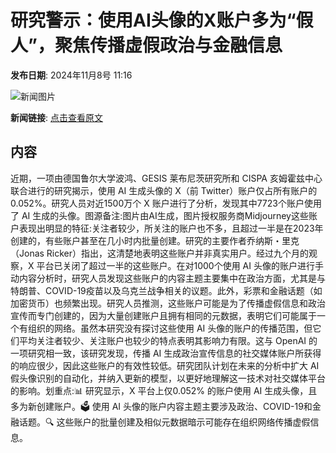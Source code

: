 # 研究警示：使用AI头像的X账户多为“假人”，聚焦传播虚假政治与金融信息

**发布日期**: 2024年11月8号 11:16

![新闻图片](https://pic.chinaz.com/picmap/202308101450093085_0.jpg)

**新闻链接**: [点击查看原文](https://www.aibase.com/zh/news/13093)

## 内容

近期，一项由德国鲁尔大学波鸿、GESIS 莱布尼茨研究所和 CISPA 亥姆霍兹中心联合进行的研究揭示，使用 AI 生成头像的 X（前 Twitter）账户仅占所有账户的0.052%。研究人员对近1500万个 X 账户进行了分析，发现其中7723个账户使用了 AI 生成的头像。图源备注:图片由AI生成，图片授权服务商Midjourney这些账户表现出明显的特征:关注者较少，所关注的账户也不多，且超过一半是在2023年创建的，有些账户甚至在几小时内批量创建。研究的主要作者乔纳斯・里克（Jonas Ricker）指出，这清楚地表明这些账户并非真实用户。经过九个月的观察，X 平台已关闭了超过一半的这些账户。在对1000个使用 AI 头像的账户进行手动内容分析时，研究人员发现这些账户的内容主题主要集中在政治方面，尤其是与特朗普、COVID-19疫苗以及乌克兰战争相关的议题。此外，彩票和金融话题（如加密货币）也频繁出现。研究人员推测，这些账户可能是为了传播虚假信息和政治宣传而专门创建的，因为大量创建账户且拥有相同的元数据，表明它们可能属于一个有组织的网络。虽然本研究没有探讨这些使用 AI 头像的账户的传播范围，但它们平均关注者较少、关注账户也较少的特点表明其影响力有限。这与 OpenAI 的一项研究相一致，该研究发现，传播 AI 生成政治宣传信息的社交媒体账户所获得的响应很少，因此这些账户的有效性较低。研究团队计划在未来的分析中扩大 AI 假头像识别的自动化，并纳入更新的模型，以更好地理解这一技术对社交媒体平台的影响。划重点:📊 研究显示，X 平台上仅0.052% 的账户使用 AI 生成头像，且多为新创建账户。🗳️ 使用 AI 头像的账户内容主题主要涉及政治、COVID-19和金融话题。🔍 这些账户的批量创建及相似元数据暗示可能存在组织网络传播虚假信息。
